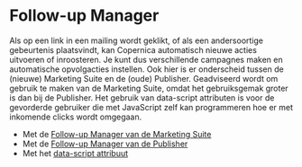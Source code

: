 # Follow-up Manager

Als op een link in een mailing wordt geklikt, of als een andersoortige 
gebeurtenis plaatsvindt, kan Copernica automatisch nieuwe acties uitvoeren 
of inroosteren. Je kunt dus verschillende campagnes maken en automatische 
opvolgacties instellen. Ook hier is er onderscheid tussen de (nieuwe) Marketing
Suite en de (oude) Publisher. Geadviseerd wordt om gebruik te maken van de Marketing
Suite, omdat het gebruiksgemak groter is dan bij de Publisher. Het gebruik
van data-script attributen is voor de gevorderde gebruiker die met JavaScript zelf kan
programmeren hoe er met inkomende clicks wordt omgegaan.

* Met de [Follow-up Manager van de Marketing Suite](./follow-up-manager-ms.md)
* Met de [Follow-up Manager van de Publisher](./follow-up-manager-publisher.md)
* Met het [data-script attribuut](./followups-scripting.md)